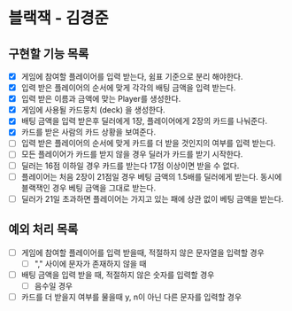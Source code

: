 # 블랙잭 - 김경준

## 구현할 기능 목록

- [x] 게임에 참여할 플레이어를 입력 받는다, 쉼표 기준으로 분리 해야한다.
- [x] 입력 받은 플레이어의 순서에 맞게 각각의 배팅 금액을 입력 받는다.
- [x] 입력 받은 이름과 금액에 맞는 Player를 생성한다.
- [x] 게임에 사용될 카드뭉치 (deck) 을 생성한다.
- [x] 배팅 금액을 입력 받은후 딜러에게 1장, 플레이어에게 2장의 카드를 나눠준다.
- [x] 카드를 받은 사람의 카드 상황을 보여준다.
- [ ] 입력 받은 플레이어의 순서에 맞게 카드를 더 받을 것인지의 여부를 입력 받는다.
- [ ] 모든 플레이어가 카드를 받지 않을 경우 딜러가 카드를 받기 시작한다.
- [ ] 딜러는 16점 이하일 경우 카드를 받는다 17점 이상이면 받을 수 없다.
- [ ] 플레이어는 처음 2장이 21점일 경우 베팅 금액의 1.5배를 딜러에게 받는다. 동시에 블랙잭인 경우 베팅 금액을 그대로 받는다.
- [ ] 딜러가 21일 초과하면 플레이어는 가지고 있는 패에 상관 없이 베팅 금액을 받는다.

## 예외 처리 목록

- [ ] 게임에 참여할 플레이어를 입력 받을때, 적절하지 않은 문자열을 입력할 경우
  - [ ] "," 사이에 문자가 존재하지 않을 때
- [ ] 배팅 금액을 입력 받을 때, 적절하지 않은 숫자를 입력할 경우
  - [ ] 음수일 경우
- [ ] 카드를 더 받을지 여부를 물을때 y, n이 아닌 다른 문자를 입력할 경우
